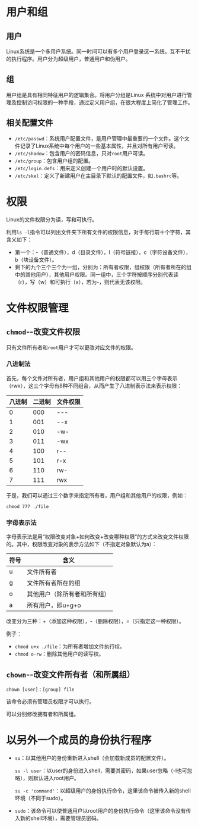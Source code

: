 # 用户和组

## 用户

Linux系统是一个多用户系统。同一时间可以有多个用户登录这一系统，互不干扰的执行程序。用户分为超级用户，普通用户和伪用户。

## 组

用户组是具有相同特征用户的逻辑集合。将用户分组是Linux 系统中对用户进行管理及控制访问权限的一种手段，通过定义用户组，在很大程度上简化了管理工作。

## 相关配置文件

*  `/etc/passwd`：系统用户配置文件，是用户管理中最重要的一个文件。这个文件记录了Linux系统中每个用户的一些基本属性，并且对所有用户可读。
* `/etc/shadow`：包含用户的密码信息，只对`root`用户可读。
* `/etc/group`：包含用户组的配置。
* `/etc/login.defs`：用来定义创建一个用户时的默认设置。
* `/etc/skel`：定义了新建用户在主目录下默认的配置文件，如`.bashrc`等。



# 权限

Linux的文件权限分为读，写和可执行。

利用`ls -l`指令可以列出文件夹下所有文件的权限信息，对于每行前十个字符，其含义如下：

* 第一个：-（普通文件），d（目录文件），l（符号链接），c（字符设备文件），b（块设备文件）。
* 剩下的九个三个三个为一组，分别为：所有者权限，组权限（所有者所在的组中的其他用户），其他用户权限。同一组中，三个字符按顺序分别代表读（r），写（w）和可执行（x），若为-，则代表无该权限。

# 文件权限管理

## `chmod`--改变文件权限

只有文件所有者和`root`用户才可以更改对应文件的权限。

### 八进制法

首先，每个文件对所有者，用户组和其他用户的权限都可以用三个字母表示（rwx），这三个字母有8种不同组合，从而产生了八进制表示法来表示权限：

| 八进制 | 二进制 | 文件权限 |
| ------ | ------ | -------- |
| 0      | 000    | ---      |
| 1      | 001    | --x      |
| 2      | 010    | -w-      |
| 3      | 011    | -wx      |
| 4      | 100    | r--      |
| 5      | 101    | r-x      |
| 6      | 110    | rw-      |
| 7      | 111    | rwx      |

于是，我们可以通过三个数字来指定所有者，用户组和其他用户的权限，例如：

```shell
chmod 777 ./file
```

### 字母表示法

字母表示法是用“权限改变对象+如何改变+改变哪种权限”的方式来改变文件权限的。其中，权限改变对象的表示方法如下（不指定对象默认为a）：

| 符号 | 含义                         |
| ---- | ---------------------------- |
| u    | 文件所有者                   |
| g    | 文件所有者所在的组           |
| o    | 其他用户（除所有者和所有组） |
| a    | 所有用户，即u+g+o            |

改变分为三种：+（添加这种权限），-（删除权限），=（只指定这一种权限）。

例子：

* `chmod u+x ./file`：为所有者增加文件执行权。
* `chmod o-rw`：删除其他用户的读写权。

## `chown`--改变文件所有者（和所属组）

```shell
chown [user]：[group] file
```

该命令必须有管理员权限才可以执行。

可以分别修改拥有者和所属组。

# 以另外一个成员的身份执行程序

* `su`：以其他用户的身份重新进入shell（会加载新成员的配置文件）。

    `su -l user`：以user的身份进入shell，需要其密码，如果user忽略（-l也可忽略），则默认进入root用户。

    `su -c 'command'`：以超级用户的身份执行命令，这里该命令被传入新的shell环境（不同于sudo）。

* `sudo`：该命令可以使普通用户以root用户的身份执行命令（这里该命令没有传入新的shell环境），需要管理员密码。



